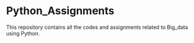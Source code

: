 # Python_Assignments
This repository contains all the codes and assignments related to Big_data using Python.
